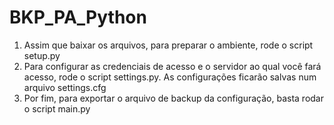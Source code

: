 # BKP_PA_Python

1. Assim que baixar os arquivos, para preparar o ambiente, rode o script setup.py
2. Para configurar as credenciais de acesso e o servidor ao qual você fará acesso, rode o script settings.py. As configurações ficarão salvas num arquivo settings.cfg
3. Por fim, para exportar o arquivo de backup da configuração, basta rodar o script main.py
